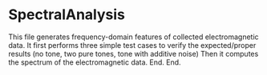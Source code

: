 # SpectralAnalysis

This file generates frequency-domain features of collected electromagnetic data.
It first performs three simple test cases to verify the expected/proper results (no tone, two pure tones, tone with additive noise)
Then it computes the spectrum of the electromagnetic data. End. End.
